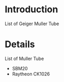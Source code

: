 # Introduction #

List of Geiger Muller Tube


# Details #

List of Muller Tube
  * SBM20
  * Raytheon CK1026